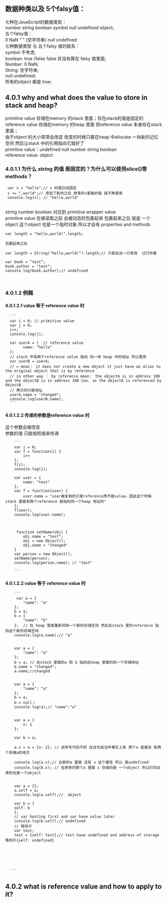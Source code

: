 ## 数据种类以及 5个falsy值：<br> 
七种在JavaScript的数据类型：<br>
number string boolean symbol null undefined object;<br>
五个falsy值：<br>
0  NaN “ ” (空字符串) null undefined<br>
七种数据类型 与 五个falsy 值的联系：<br>
symbol 不考虑;<br>
boolean: true /false false 并没有算在 falsy 值里面;<br>
Number: 0 NaN;<br>
String: 空字符串;<br>
null undefined;<br>
所有的object 都是 true;<br>


## 4.0.1 why and what does the value to store in stack and heap?  <br>
primitive value 存储在memory 的stack 里面；存在stack的值是固定的<br>
reference value 存储在memory 的heap 里面 但reference value 本身存在stack里面；<br>
由于object 的大小常常会改变 改变的时候只要在heap 中allocate 一块新的记忆空间 然后让stack 中的引用指向它就好了<br>
primitive value：undefined null number  string boolean<br>
reference value: object<br>

### 4.0.1.1 为什么 string 的值 是固定的？为什么可以使用slice()等 methods？<br>


```
 var s = "hello";// s 的值已经固定 
 s += ",world";// 添加了新的之后 原来的s里面的值 就不再使用 
 console.log(s); // "hello,world"
      
```

 string number boolean  对应到 primitive wrapper value <br>
 primitive value 在被读取之前 会被动态的包裹起来 包裹起来之后 就是 一个object 这个object 也是一个临时对象  所以才会有 properties  and methods<br>
 
 
```
var length = "hello,world!".length;

包裹起来之后 

var length = String("hello,world!").length;// 只是在这一行有效  过行作废 

var book = “test”;
book.author = "test";
console.log(book.author);// undefined 

    
```


### 4.0.1.2  例题 <br>


#### 4.0.1.2.1  value 等于 reference value 时 <br>

      ```       
      var i = 0; // primitive value 
      var j = 0;
      i++;
      console.log(j);

      var userA = {  // reference value 
            name: "hello"
      };
      // stack 中有两个reference value 指向 同一块 heap 中的地址 所以更改 
      var userB = userA; 
      // = mean： it does not create a new object it just have an alias to the original object that is by reference
      // in other way ： by reference mean： the objectA is in address 100 and the objectB is in address 100 too. so the objectA is referenced by ObjectB 
      // 拷贝的只是地址
      userA.name = "changed";
      console.log(userB.name);
      ``` 

        
        
#### 4.0.1.2.2 传递的参数是reference value 时  <br>
这个参数会被改变<br>
参数的值 只能按照值来传递<br>

        ```         
        var i = 0;
        var f = function(i) {
            i++
        };
        f(i);
        console.log(i);

        var user = {
            name: "test"
        };
        var f = function(user) {
            user.name = "user被复制的只是reference而不是value。因此这个时候stack 里面有两个reference 是指向同一个heap 地址的"
        };
        f(user);
        console.log(user.name);  
        
        
        
         function setName(obj) {
            obj.name = "test";
            obj = new Object();
            obj.name = "changed"
        }
        var person = new Object();
        setName(person);
        console.log(person.name); // "test"       
        
        ```
        
   #### 4.0.1.2.2  value 等于 reference value 时  <br>   
    
        ```
         var a = {
            "name": "a"
        };
        b = a;
        b = {
            "name": "b"
        };  // 在 heap 里面重新开辟一个新的存储空间 然后在stack 里的reference 指向这个新的存储空间 
        console.log(a.name);// "a"
        
        
        var a = {
            "name": "a"
        };
        b = a; // 在stack 里面的a 和 b 指向在heap 里面的同一个存储地址 
        b.name = "changed"; 
        a.name;//changed 

        
        var a = {
            "name": "a"
        };
        b = a;
        b = null；
        console.log(a);// "name":"a"

        
        var a = {
            n: 1
        };
        
        var b = a; 
        
        a.x = a = {n: 2}; // 这样写代码不好 在这句话当中事实上有 两个a 或者说 有两个存储a的地方 
        
        console.log(a.x);// 在新的a 里面 没有 x 这个属性 所以 是undefined 
        console.log(b.x); // 在原来的那个a 里面 x 存储的是 一个object 所以打印出来的也是一个object        

        
        var a = {};
        a.self = a;
        console.log(a.self);//  object 
        
        var b = {
        self: b
        };
        // var hosting first and var have value later 
        console.log(b.self);// undefined 
        // 等同于 
        var test;
        test = {self: test};// test have undefined and address of storage  等同于{self: undefined}
       
       
       
       
       
       
      ```

## 4.0.2 what is reference value and how to apply to it?<br>

